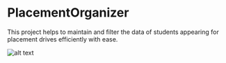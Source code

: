 # PlacementOrganizer
This project helps to maintain and filter the data of students appearing for placement drives efficiently with ease.

![alt text](https://github.com/prabhakar01999/PlacementOrganizer/tree/master/Placement%20Management%20System%20Images/blob/Admin%20Interface.jpg?raw=true)
